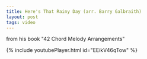 ```yaml
---
title: Here's That Rainy Day (arr. Barry Galbraith)
layout: post
tags: video
---
```


from his book "42 Chord Melody Arrangements"

{% include youtubePlayer.html id="EEikV46qTow" %}
